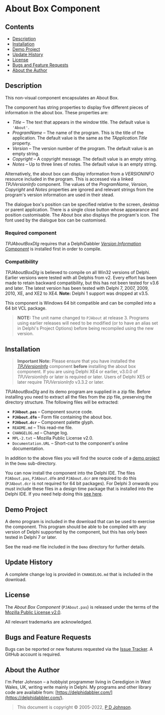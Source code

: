 # About Box Component

## Contents

* [Description](#description)
* [Installation](#installation)
* [Demo Project](#demo-project)
* [Update History](#update-history)
* [License](#license)
* [Bugs and Feature Requests](#bugs-and-feature-requests)
* [About the Author](#about-the-author)

## Description

This non-visual component encapsulates an About Box.

The component has string properties to display five different pieces of information in the about box. These properties are:

* _Title_ – The text that appears in the window title. The default value is `'About'`.
* _ProgramName_ – The name of the program. This is the title of the application. The default value is the same as the _TApplication.Title_ property.
* _Version_ – The version number of the program. The default value is an empty string.
* _Copyright_ – A copyright message. The default value is an empty string.
* _Notes_ – Up to three lines of notes. The default value is an empty string.

Alternatively, the about box can display information from a _VERSIONINFO_ resource included in the program. This is accessed via a linked _TPJVersionInfo_ component. The values of the _ProgramName_, _Version_, _Copyright_ and _Notes_ properties are ignored and relevant strings from the program's version information are used in their stead.

The dialogue box's position can be specified relative to the screen, desktop or parent application. There is a single close button whose appearance and position customisable. The About box also displays the program's icon. The font used by the dialogue box can be customised.

### Required component

_TPJAboutBoxDlg_ requires that a DelphiDabbler [_Version Information Component_](https://delphidabbler.com/software/verinfo) is installed first in order to compile.

### Compatibility

_TPJAboutBoxDlg_ is believed to compile on all Win32 versions of Delphi. Earlier versions were tested with all Delphis from v2. Every effort has been made to retain backward compatibility, but this has not been tested for v3.6 and later. The latest version has been tested with Delphi 7, 2007, 2009, 2010, XE, and XE2 to XE4. **Note:** Delphi 1 support was dropped at v3.5.

This component is Windows 64 bit compatible and can be compiled into a 64 bit VCL package.

> **NOTE:** The unit name changed to `PJAbout` at release 3. Programs using earlier releases will need to be modified (or to have an alias set in Delphi's Project Options) before being recompiled using the new version.

## Installation

> **Important Note:** Please ensure that you have installed the [_TPJVersionInfo_](https://delphidabbler.com/software/verinfo) component **before** installing the about box component. If you are using Delphi XE4 or earlier, v3.0.0 of _TPJVersionInfo_ or later is required or later. Users of Delphi XE5 or later require _TPJVersionInfo_ v3.3.2 or later.

_TPJAboutBoxDlg_ and its demo program are supplied in a zip file. Before installing you need to extract all the files from the zip file, preserving the directory structure. The following files will be extracted:

* **`PJAbout.pas`** – Component source code.
* **`PJAbout.dfm`** – Form file containing the about box.
* **`PJAbout.dcr`** – Component palette glyph.
* `README.md` – This read-me file.
* `CHANGELOG.md` – Change log.
* `MPL-2.txt` – Mozilla Public License v2.0.
* `Documentation.URL` – Short-cut to the component's online documentation.

In addition to the above files you will find the source code of a [demo project](#demo-project) in the `Demo` sub-directory.

You can now install the component into the Delphi IDE. The files `PJAbout.pas`, `PJAbout.dfm` and `PJAbout.dcr` are required to do this (`PJAbout.dcr` is not required for 64 bit packages). For Delphi 3 onwards you must include these files in a design time package that is installed into the Delphi IDE. If you need help doing this [see here](https://delphidabbler.com/url/install-comp).

## Demo Project

A demo program is included in the download that can be used to exercise the component. This program should be able to be compiled with any version of Delphi supported by the component, but this has only been tested in Delphi 7 or later.

See the read-me file included in the `Demo` directory for further details.

## Update History

A complete change log is provided in `CHANGELOG.md` that is included in the download.

## License

The _About Box Component_ (`PJAbout.pas`) is released under the terms of the [Mozilla Public License v2.0](https://www.mozilla.org/MPL/2.0/).

All relevant trademarks are acknowledged.

## Bugs and Feature Requests

Bugs can be reported or new features requested via the [Issue Tracker](https://github.com/ddablib/aboutbox/issues). A GitHub account is required.

## About the Author

I'm Peter Johnson – a hobbyist programmer living in Ceredigion in West Wales, UK, writing write mainly in Delphi. My programs and other library code are available from: [https://delphidabbler.com/](https://delphidabbler.com/).

> This document is copyright © 2005-2022, [P D Johnson](https://gravatar.com/delphidabbler).
